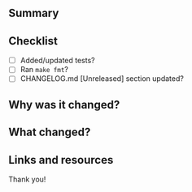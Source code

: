 ## Summary

<!--
Tell us in a few words or lines what this PR is about.
 -->

## Checklist

- [ ] Added/updated tests?
- [ ] Ran `make fmt`?
- [ ] CHANGELOG.md [Unreleased] section updated?

## Why was it changed?

<!--
Add some context helping other contributors to understand the intentions.
-->

## What changed?

<!--
Ideally a list describing all important changes
-->

## Links and resources

<!--
Perfect space for a link to a GitHub issue
-->

Thank you!
